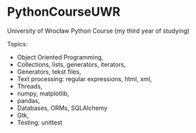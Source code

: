 # PythonCourseUWR
University of Wrocław Python Course (my third year of studying)

Topics:
- Object Oriented Programming,
- Collections, lists, generators, iterators,
- Generators, tekst files,
- Text processing: regular expressions, html, xml,
- Threads,
- numpy, matplotlib,
- pandas,
- Databases, ORMs, SQLAlchemy
- Gtk,
- Testing: unittest

